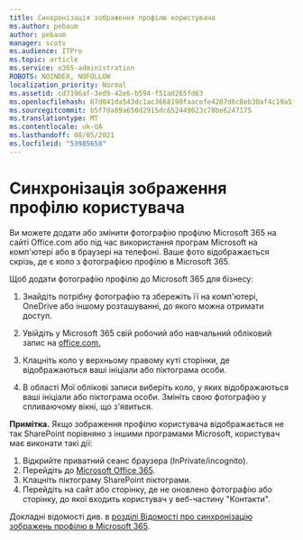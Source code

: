 ```yaml
---
title: Синхронізація зображення профілю користувача
ms.author: pebaum
author: pebaum
manager: scotv
ms.audience: ITPro
ms.topic: article
ms.service: o365-administration
ROBOTS: NOINDEX, NOFOLLOW
localization_priority: Normal
ms.assetid: cd7196af-3ed9-42e6-b594-f51ad265fd63
ms.openlocfilehash: 67d041da543dc1ac3668190faacefe4207d6c8eb30af4c19a5ff0833a3b46538
ms.sourcegitcommit: b5f7da89a650d2915dc652449623c78be6247175
ms.translationtype: MT
ms.contentlocale: uk-UA
ms.lasthandoff: 08/05/2021
ms.locfileid: "53985658"
---
```

# <a name="sync-a-users-profile-picture"></a>Синхронізація зображення профілю користувача

Ви можете додати або змінити фотографію профілю Microsoft 365 на сайті Office.com або під час використання програм Microsoft на комп'ютері або в браузері на телефоні. Ваше фото відображається скрізь, де є коло з фотографією профілю в Microsoft 365.

Щоб додати фотографію профілю до Microsoft 365 для бізнесу:

1. Знайдіть потрібну фотографію та збережіть її на комп'ютері, OneDrive або іншому розташуванні, до якого можна отримати доступ.

2. Увійдіть у Microsoft 365 свій робочий або навчальний обліковий запис на [office.com.](https://www.office.com)

3. Клацніть коло у верхньому правому куті сторінки, де відображаються ваші ініціали або піктограма особи.

4. В області Мої облікові записи виберіть коло, у яких відображаються ваші ініціали або піктограма особи. Змініть свою фотографію у спливаючому вікні, що з'явиться.

**Примітка.** Якщо зображення профілю користувача відображається не так SharePoint порівняно з іншими програмами Microsoft, користувач має виконати такі дії:

1. Відкрийте приватний сеанс браузера (InPrivate/incognito).
1. Перейдіть до [Microsoft Office 365](https://www.office.com).
1. Клацніть піктограму SharePoint піктограми.
1. Перейдіть на сайт або сторінку, де не оновлено фотографію або сторінку, до якої входить користувач у веб-частину "Контакти".

Докладні відомості див. в [розділі Відомості про синхронізацію зображень профілю в Microsoft 365](https://support.office.com/article/information-about-profile-picture-synchronization-in-office-365-20594d76-d054-4af4-a660-401133e3d48a).

